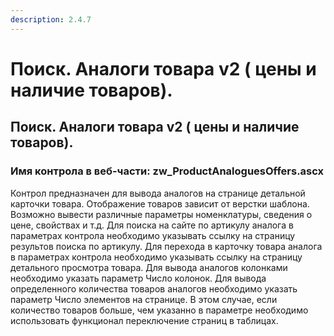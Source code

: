 ```yaml
---
description: 2.4.7
---
```


# Поиск. Аналоги товара v2 \( цены и наличие товаров\).

## Поиск. Аналоги товара v2 \( цены и наличие товаров\).

### Имя контрола в веб-части: zw\_ProductAnaloguesOffers.ascx

Контрол предназначен для вывода аналогов на странице детальной карточки товара. Отображение товаров зависит от верстки шаблона. Возможно вывести различные параметры номенклатуры, сведения о цене, свойствах и т.д. Для поиска на сайте по артикулу аналога в параметрах контрола необходимо указывать ссылку на страницу результов поиска по артикулу. Для перехода в карточку товара аналога в параметрах контрола необходимо указывать ссылку на страницу детального просмотра товара. Для вывода аналогов колонками необходимо указать параметр Число колонок. Для вывода определенного количества товаров аналогов необходимо указать параметр Число элементов на странице. В этом случае, если количество товаров больше, чем указанно в параметре необходимо использовать функционал переключение страниц в таблицах.

